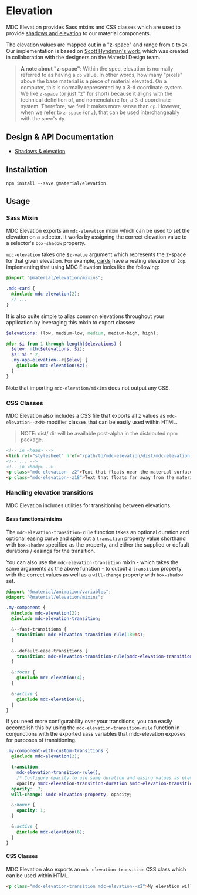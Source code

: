 <!--docs:
title: "Elevation"
layout: detail
section: components
iconId: shadow
path: /elevation/
-->

# Elevation

MDC Elevation provides Sass mixins and CSS classes which are used to provide [shadows and
elevation](https://material.io/guidelines/what-is-material/elevation-shadows.html) to our material
components.

The elevation values are mapped out in a "z-space" and range from `0` to `24`.
Our implementation is based on [Scott Hyndman's work](http://codepen.io/shyndman/full/ojxmdY/),
which was created in collaboration with the designers on the Material Design team.

> **A note about "z-space"**: Within the spec, elevation is normally referred to as having a `dp`
> value. In other words, how many "pixels" above the base material is a piece of material elevated.
> On a computer, this is normally represented by a 3-d coordinate system. We like `z-space` (or
> just "z" for short) because it aligns with the technical definition of, and nomenclature for,
> a 3-d coordinate system. Therefore, we feel it makes more sense than `dp`. However, when we refer
> to `z-space` (or `z`), that can be used interchangeably with the spec's `dp`.

## Design & API Documentation

<ul class="icon-list">
  <li class="icon-list-item icon-list-item--spec">
    <a href="https://material.io/guidelines/what-is-material/elevation-shadows.html">Shadows & elevation</a>
  </li>
</ul>

## Installation

```
npm install --save @material/elevation
```

## Usage

### Sass Mixin

MDC Elevation exports an `mdc-elevation` mixin which can be used to set the elevation on a selector.
It works by assigning the correct elevation value to a selector's `box-shadow` property.

`mdc-elevation` takes one `$z-value` argument which represents the z-space for that given elevation. For example, [cards](https://material.io/guidelines/components/cards.html) have a resting elevation of `2dp`. Implementing that using MDC Elevation looks like the following:

```scss
@import "@material/elevation/mixins";

.mdc-card {
  @include mdc-elevation(2);
  // ...
}
```

It is also quite simple to alias common elevations throughout your application by leveraging this
mixin to export classes:

```scss
$elevations: (low, medium-low, medium, medium-high, high);

@for $i from 1 through length($elevations) {
  $elev: nth($elevations, $i);
  $z: $i * 2;
  .my-app-elevation--#{$elev} {
    @include mdc-elevation($z);
  }
}
```

Note that importing `mdc-elevation/mixins` does not output any CSS.

### CSS Classes

MDC Elevation also includes a CSS file that exports all z values as `mdc-elevation--z<N>` modifier
classes that can be easily used within HTML.

> NOTE: dist/ dir will be available post-alpha in the distributed npm package.

```html
<!-- in <head> -->
<link rel="stylesheet" href="/path/to/mdc-elevation/dist/mdc-elevation.css">
<!-- ... -->
<!-- in <body> -->
<p class="mdc-elevation--z2">Text that floats near the material surface</p>
<p class="mdc-elevation--z18">Text that floats far away from the material surface</p>
```

### Handling elevation transitions

MDC Elevation includes utilities for transitioning between elevations.

#### Sass functions/mixins

The `mdc-elevation-transition-rule` function takes an optional duration and optional easing curve and
spits out a `transition` property value shorthand with `box-shadow` specified as the property, and
either the supplied or default durations / easings for the transition.

You can also use the `mdc-elevation-transition` mixin - which takes the same arguments as the above
function - to output a `transition` property with the correct values as well as a `will-change`
property with `box-shadow` set.

```scss
@import "@material/animation/variables";
@import "@material/elevation/mixins";

.my-component {
  @include mdc-elevation(2);
  @include mdc-elevation-transition;

  &--fast-transitions {
    transition: mdc-elevation-transition-rule(180ms);
  }

  &--default-ease-transitions {
    transition: mdc-elevation-transition-rule($mdc-elevation-transition-duration, ease);
  }

  &:focus {
    @include mdc-elevation(4);
  }

  &:active {
    @include mdc-elevation(8);
  }
}
```

If you need more configurability over your transitions, you can easily accomplish this by using
the `mdc-elevation-transition-rule` function in conjunctions with the exported sass variables that
mdc-elevation exposes for purposes of transitioning.

```scss
.my-component-with-custom-transitions {
  @include mdc-elevation(2);

  transition:
    mdc-elevation-transition-rule(),
    /* Configure opacity to use same duration and easing values as elevation */
    opacity $mdc-elevation-transition-duration $mdc-elevation-transition-timing-function;
  opacity: .7;
  will-change: $mdc-elevation-property, opacity;

  &:hover {
    opacity: 1;
  }

  &:active {
    @include mdc-elevation(6);
  }
}
```

#### CSS Classes

MDC Elevation also exports an `mdc-elevation-transition` CSS class which can be used within HTML.

```html
<p class="mdc-elevation-transition mdc-elevation--z2">My elevation will change at some point...</p>
```
